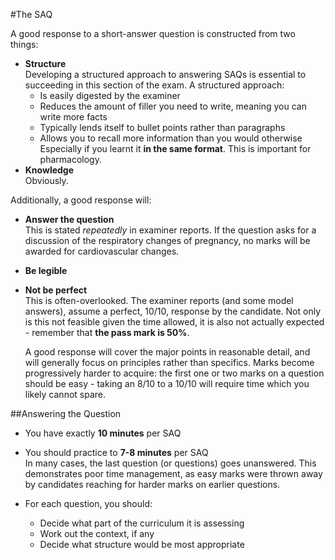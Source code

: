 #The SAQ

A good response to a short-answer question is constructed from two things:
* **Structure**  
Developing a structured approach to answering SAQs is essential to succeeding in this section of the exam. A structured approach:
    * Is easily digested by the examiner  
    * Reduces the amount of filler you need to write, meaning you can write more facts  
    * Typically lends itself to bullet points rather than paragraphs
    * Allows you to recall more information than you would otherwise  
Especially if you learnt it **in the same format**. This is important for pharmacology.
* **Knowledge**  
Obviously.

Additionally, a good response will:
* **Answer the question**  
This is stated *repeatedly* in examiner reports. If the question asks for a discussion of the respiratory changes of pregnancy, no marks will be awarded for cardiovascular changes.
* **Be legible**
* **Not be perfect**  
This is often-overlooked. The examiner reports (and some model answers), assume a perfect, 10/10, response by the candidate. Not only is this not feasible given the time allowed, it is also not actually expected - remember that **the pass mark is 50%**.

    A good response will cover the major points in reasonable detail, and will generally focus on principles rather than specifics. Marks become progressively harder to acquire: the first one or two marks on a question should be easy - taking an 8/10 to a 10/10 will require time which you likely cannot spare.

##Answering the Question
* You have exactly **10 minutes** per SAQ
* You should practice to **7-8 minutes** per SAQ  
In many cases, the last question (or questions) goes unanswered. This demonstrates poor time management, as easy marks were thrown away by candidates reaching for harder marks on earlier questions.

* For each question, you should:
    * Decide what part of the curriculum it is assessing
    * Work out the context, if any
    * Decide what structure would be most appropriate  

